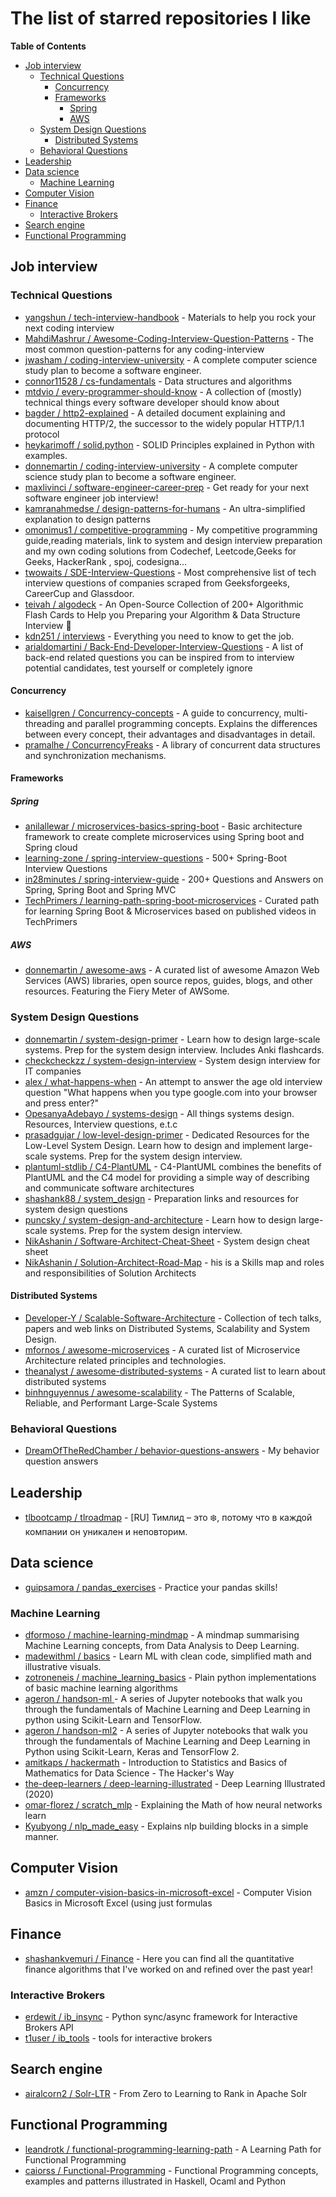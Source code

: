 # The list of starred repositories I like

**Table of Contents**

- [Job interview](#job-interview)
  - [Technical Questions](#technical-questions)
    - [Concurrency](#concurrency)
    - [Frameworks](#frameworks)
      - [Spring](#spring)
      - [AWS](#aws)
  - [System Design Questions](#system-design-questions)
    - [Distributed Systems](#distributed-systems)
  - [Behavioral Questions](#behavioral-questions)
- [Leadership](#leadership)
- [Data science](#data-science)
  - [Machine Learning](#machine-learning)
- [Computer Vision](#computer-vision)
- [Finance](#finance)
  - [Interactive Brokers](#interactive-brokers)
- [Search engine](#search-engine)
- [Functional Programming](#functional-programming)


## Job interview

### Technical Questions
- [yangshun / tech-interview-handbook](https://github.com/yangshun/tech-interview-handbook) - Materials to help you rock your next coding interview
- [MahdiMashrur / Awesome-Coding-Interview-Question-Patterns](https://github.com/MahdiMashrur/Awesome-Coding-Interview-Question-Patterns) - The most common question-patterns for any coding-interview
- [jwasham / coding-interview-university](https://github.com/jwasham/coding-interview-university) - A complete computer science study plan to become a software engineer.
- [connor11528 / cs-fundamentals](https://github.com/connor11528/cs-fundamentals) - Data structures and algorithms
- [mtdvio / every-programmer-should-know](https://github.com/mtdvio/every-programmer-should-know) - A collection of (mostly) technical things every software developer should know about
- [bagder / http2-explained](https://github.com/bagder/http2-explained) - A detailed document explaining and documenting HTTP/2, the successor to the widely popular HTTP/1.1 protocol
- [heykarimoff / solid.python](https://github.com/heykarimoff/solid.python) - SOLID Principles explained in Python with examples.
- [donnemartin / coding-interview-university](https://github.com/donnemartin/coding-interview-university) - A complete computer science study plan to become a software engineer.
- [maxlivinci / software-engineer-career-prep](https://github.com/maxlivinci/software-engineer-career-prep) - Get ready for your next software engineer job interview!
- [kamranahmedse / design-patterns-for-humans](https://github.com/kamranahmedse/design-patterns-for-humans) - An ultra-simplified explanation to design patterns
- [omonimus1 / competitive-programming](https://github.com/omonimus1/competitive-programming) - My competitive programming guide,reading materials, link to system and design interview preparation and my own coding solutions from Codechef, Leetcode,Geeks for Geeks, HackerRank , spoj, codesigna…
- [twowaits / SDE-Interview-Questions](https://github.com/twowaits/SDE-Interview-Questions) - Most comprehensive list of tech interview questions of companies scraped from Geeksforgeeks, CareerCup and Glassdoor.
- [teivah / algodeck](https://github.com/teivah/algodeck) - An Open-Source Collection of 200+ Algorithmic Flash Cards to Help you Preparing your Algorithm & Data Structure Interview 💯
- [kdn251 / interviews](https://github.com/kdn251/interviews) - Everything you need to know to get the job.
- [arialdomartini / Back-End-Developer-Interview-Questions](https://github.com/arialdomartini/Back-End-Developer-Interview-Questions) - A list of back-end related questions you can be inspired from to interview potential candidates, test yourself or completely ignore

#### Concurrency
- [kaisellgren / Concurrency-concepts](https://github.com/kaisellgren/Concurrency-concepts) - A guide to concurrency, multi-threading and parallel programming concepts. Explains the differences between every concept, their advantages and disadvantages in detail. 
- [pramalhe / ConcurrencyFreaks](https://github.com/pramalhe/ConcurrencyFreaks) - A library of concurrent data structures and synchronization mechanisms.

#### Frameworks

##### Spring
- [anilallewar / microservices-basics-spring-boot](https://github.com/anilallewar/microservices-basics-spring-boot) - Basic architecture framework to create complete microservices using Spring boot and Spring cloud
- [learning-zone / spring-interview-questions](https://github.com/learning-zone/spring-interview-questions) - 500+ Spring-Boot Interview Questions
- [in28minutes / spring-interview-guide](https://github.com/in28minutes/spring-interview-guide) - 200+ Questions and Answers on Spring, Spring Boot and Spring MVC
- [TechPrimers / learning-path-spring-boot-microservices](https://github.com/TechPrimers/learning-path-spring-boot-microservices) - Curated path for learning Spring Boot & Microservices based on published videos in TechPrimers

##### AWS
- [donnemartin / awesome-aws](https://github.com/donnemartin/awesome-aws) - A curated list of awesome Amazon Web Services (AWS) libraries, open source repos, guides, blogs, and other resources. Featuring the Fiery Meter of AWSome. 

### System Design Questions
- [donnemartin / system-design-primer](https://github.com/donnemartin/system-design-primer) - Learn how to design large-scale systems. Prep for the system design interview. Includes Anki flashcards.
- [checkcheckzz / system-design-interview](https://github.com/checkcheckzz/system-design-interview) - System design interview for IT companies
- [alex / what-happens-when](https://github.com/alex/what-happens-when) - An attempt to answer the age old interview question "What happens when you type google.com into your browser and press enter?"
- [OpesanyaAdebayo / systems-design](https://github.com/OpesanyaAdebayo/systems-design) - All things systems design. Resources, Interview questions, e.t.c
- [prasadgujar / low-level-design-primer](https://github.com/prasadgujar/low-level-design-primer) - Dedicated Resources for the Low-Level System Design. Learn how to design and implement large-scale systems. Prep for the system design interview. 
- [plantuml-stdlib / C4-PlantUML](https://github.com/plantuml-stdlib/C4-PlantUML) - C4-PlantUML combines the benefits of PlantUML and the C4 model for providing a simple way of describing and communicate software architectures
- [shashank88 / system_design](https://github.com/shashank88/system_design) - Preparation links and resources for system design questions
- [puncsky / system-design-and-architecture](https://github.com/puncsky/system-design-and-architecture) - Learn how to design large-scale systems. Prep for the system design interview.
- [NikAshanin / Software-Architect-Cheat-Sheet](https://github.com/NikAshanin/Software-Architect-Cheat-Sheet) - System design cheat sheet
- [NikAshanin / Solution-Architect-Road-Map](https://github.com/NikAshanin/Solution-Architect-Road-Map) - his is a Skills map and roles and responsibilities of Solution Architects 

#### Distributed Systems
- [Developer-Y / Scalable-Software-Architecture](https://github.com/Developer-Y/Scalable-Software-Architecture) - Collection of tech talks, papers and web links on Distributed Systems, Scalability and System Design.
- [mfornos / awesome-microservices](https://github.com/mfornos/awesome-microservices) - A curated list of Microservice Architecture related principles and technologies.
- [theanalyst / awesome-distributed-systems](https://github.com/theanalyst/awesome-distributed-systems) - A curated list to learn about distributed systems
- [binhnguyennus / awesome-scalability](https://github.com/binhnguyennus/awesome-scalability) - The Patterns of Scalable, Reliable, and Performant Large-Scale Systems

### Behavioral Questions
- [DreamOfTheRedChamber / behavior-questions-answers](https://github.com/DreamOfTheRedChamber/behavior-questions-answers) - My behavior question answers

## Leadership
- [tlbootcamp / tlroadmap](https://github.com/tlbootcamp/tlroadmap) - [RU] Тимлид – это ❄️, потому что в каждой компании он уникален и неповторим.


## Data science
- [guipsamora / pandas_exercises](https://github.com/guipsamora/pandas_exercises) - Practice your pandas skills!

### Machine Learning
- [dformoso / machine-learning-mindmap](https://github.com/dformoso/machine-learning-mindmap) - A mindmap summarising Machine Learning concepts, from Data Analysis to Deep Learning.
- [madewithml / basics](https://github.com/madewithml/basics) - Learn ML with clean code, simplified math and illustrative visuals.
- [zotroneneis / machine_learning_basics](https://github.com/zotroneneis/machine_learning_basics) - Plain python implementations of basic machine learning algorithms
- [ageron / handson-ml ](https://github.com/ageron/handson-ml) - A series of Jupyter notebooks that walk you through the fundamentals of Machine Learning and Deep Learning in python using Scikit-Learn and TensorFlow. 
- [ageron / handson-ml2](https://github.com/ageron/handson-ml2) - A series of Jupyter notebooks that walk you through the fundamentals of Machine Learning and Deep Learning in Python using Scikit-Learn, Keras and TensorFlow 2.
- [amitkaps / hackermath](https://github.com/amitkaps/hackermath) - Introduction to Statistics and Basics of Mathematics for Data Science - The Hacker's Way
- [the-deep-learners / deep-learning-illustrated](https://github.com/the-deep-learners/deep-learning-illustrated) - Deep Learning Illustrated (2020)
- [omar-florez / scratch_mlp](https://github.com/omar-florez/scratch_mlp) - Explaining the Math of how neural networks learn
- [Kyubyong / nlp_made_easy](https://github.com/Kyubyong/nlp_made_easy) - Explains nlp building blocks in a simple manner.

## Computer Vision
- [amzn / computer-vision-basics-in-microsoft-excel](https://github.com/amzn/computer-vision-basics-in-microsoft-excel) - Computer Vision Basics in Microsoft Excel (using just formulas

## Finance
- [shashankvemuri / Finance](https://github.com/shashankvemuri/Finance) - Here you can find all the quantitative finance algorithms that I've worked on and refined over the past year! 

### Interactive Brokers
- [erdewit / ib_insync](https://github.com/erdewit/ib_insync) - Python sync/async framework for Interactive Brokers API
- [t1user / ib_tools](https://github.com/t1user/ib_tools) - tools for interactive brokers


## Search engine
- [airalcorn2 / Solr-LTR](https://github.com/airalcorn2/Solr-LTR) - From Zero to Learning to Rank in Apache Solr


## Functional Programming 
- [leandrotk / functional-programming-learning-path](https://github.com/leandrotk/functional-programming-learning-path) - A Learning Path for Functional Programming
- [caiorss / Functional-Programming](https://github.com/caiorss/Functional-Programming) - Functional Programming concepts, examples and patterns illustrated in Haskell, Ocaml and Python
